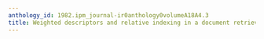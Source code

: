 ```yaml
---
anthology_id: 1982.ipm_journal-ir0anthology0volumeA18A4.3
title: Weighted descriptors and relative indexing in a document retrieval system model
---
```

